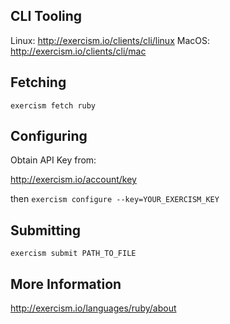 ## CLI Tooling
Linux: http://exercism.io/clients/cli/linux
MacOS: http://exercism.io/clients/cli/mac

## Fetching
`exercism fetch ruby`

## Configuring
Obtain API Key from:

http://exercism.io/account/key

then `exercism configure --key=YOUR_EXERCISM_KEY`

## Submitting
`exercism submit PATH_TO_FILE`

## More Information
http://exercism.io/languages/ruby/about
